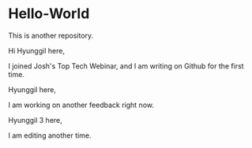 # Hello-World
This is another repository.

Hi Hyunggil here,

I joined Josh's Top Tech Webinar, and I am writing on Github for the first time.

Hyunggil here,

I am working on another feedback right now.

Hyunggil 3 here,

I am editing another time.
